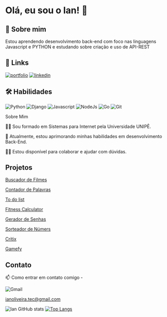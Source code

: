 # Olá, eu sou o Ian! 👋


## 🚀 Sobre mim
Estou aprendendo desenvolvimento back-end com foco nas linguagens Javascript e PYTHON e estudando sobre criação e uso de API-REST


## 🔗 Links
[![portfolio](https://img.shields.io/badge/my_portfolio-000?style=for-the-badge&logo=ko-fi&logoColor=white)](https://ianoliveirasilva.github.io/-Curriculum/)
[![linkedin](https://img.shields.io/badge/linkedin-0A66C2?style=for-the-badge&logo=linkedin&logoColor=white)](https://www.linkedin.com/in/ian-oliveira-silva/)


## 🛠 Habilidades
![Python](https://img.shields.io/badge/python-3670A0?style=for-the-badge&logo=python&logoColor=ffdd54)
![Django](https://img.shields.io/badge/django-%23092E20.svg?style=for-the-badge&logo=django&logoColor=white)
![Javascript](https://img.shields.io/badge/javascript-%23092E20.svg?style=for-the-badge&logo=javascript&logoColor=yellow)
![NodeJs](https://img.shields.io/badge/npm-%23092E20.svg?style=for-the-badge&logo=npm&logoColor=yellow)
![Go](https://img.shields.io/badge/go-%2300ADD8.svg?style=for-the-badge&logo=go&logoColor=white)
![Git](https://img.shields.io/badge/git-%23F05033.svg?style=for-the-badge&logo=git&logoColor=white)


Sobre Mim

👩‍💻 Sou formado em Sistemas para Internet pela Universidade UNIPÊ.

🧠 Atualmente, estou aprimorando minhas habilidades em desenvolvimento Back-End.

👯‍♀️ Estou disponível para colaborar e ajudar com dúvidas.

## Projetos

[Buscador de Filmes](https://ianoliveirasilva.github.io/MovieSearcher/) 

[Contador de Palavras](https://ianoliveirasilva.github.io/WordCounter/) 

[To do list](https://ianoliveirasilva.github.io/To-do-list/) 

[Fitness Calculator](https://ianoliveirasilva.github.io/CalculadoraFitness/) 

[Gerador de Senhas](https://ianoliveirasilva.github.io/Gerador-de-senhas/)  

[Sorteador de Númers](https://ianoliveirasilva.github.io/sorteador-numeros/)

[Critix](https://critix-402174fcc250.herokuapp.com/)

[Gamefy](https://gamefy-2bcfa4d89481.herokuapp.com/)

## Contato

📫 Como entrar em contato comigo - 

![Gmail](https://img.shields.io/badge/Gmail-D14836?style=for-the-badge&logo=gmail&logoColor=white) 

ianoliveira.tec@gmail.com



![Ian GitHub stats](https://github-readme-stats.vercel.app/api?username=IanOliveiraSilva&show_icons=true) [![Top Langs](https://github-readme-stats.vercel.app/api/top-langs/?username=IanOliveiraSilva&layout=compact)](https://github.com/IanoliveiraSilva/github-readme-stats)
